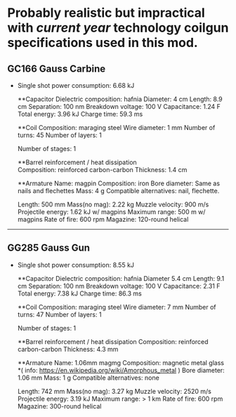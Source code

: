 # Probably realistic but impractical with *current year* technology coilgun specifications used in this mod.

## GC166 Gauss Carbine

* Single shot power consumption: 6.68 kJ

  **Capacitor
      Dielectric composition: hafnia
      Diameter: 4 cm
      Length: 8.9 cm
      Separation: 100 nm
      Breakdown voltage: 100 V
      Capacitance: 1.24 F
      Total energy: 3.96 kJ
      Charge time: 59.3 ms

  **Coil
      Composition: maraging steel
      Wire diameter: 1 mm
      Number of turns: 45
      Number of layers: 1

  Number of stages: 1

  **Barrel reinforcement / heat dissipation  
      Composition: reinforced carbon-carbon
      Thickness:  1.4 cm

  **Armature
      Name: magpin
      Composition: iron
      Bore diameter: Same as nails and flechettes
      Mass: 4 g
      Compatible alternatives: nail, flechette.

  Length: 500 mm
  Mass(no mag): 2.22 kg
  Muzzle velocity: 900 m/s
  Projectile energy: 1.62 kJ w/ magpins
  Maximum range: 500 m w/ magpins
  Rate of fire: 600 rpm
  Magazine: 120-round helical

----------------------------------------

## GG285 Gauss Gun

* Single shot power consumption: 8.55 kJ

  **Capacitor
      Dielectric composition: hafnia
      Diameter  5.4 cm
      Length: 9.1 cm
      Separation: 100 nm
      Breakdown voltage: 100 V
      Capacitance: 2.31 F
      Total energy: 7.38 kJ
      Charge time: 86.3 ms

  **Coil
      Composition: maraging steel
      Wire diameter: 7 mm
      Number of turns: 47
      Number of layers: 1
      
  Number of stages: 1

  **Barrel reinforcement / heat dissipation
      Composition: reinforced carbon-carbon
      Thickness: 4.3 mm

  **Armature
      Name: 1.06mm magmg
      Composition: magnetic metal glass *( info: https://en.wikipedia.org/wiki/Amorphous_metal )
      Bore diameter: 1.06 mm
      Mass: 1 g
      Compatible alternatives: none

  Length: 742 mm
  Mass(no mag): 3.27 kg
  Muzzle velocity: 2520 m/s
  Projectile energy: 3.19 kJ
  Maximum range: > 1 km
  Rate of fire: 600 rpm
  Magazine: 300-round helical